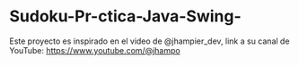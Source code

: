 # Sudoku-Pr-ctica-Java-Swing-
Este proyecto es inspirado en el video de @jhampier_dev, link a su canal de YouTube: https://www.youtube.com/@jhampo
